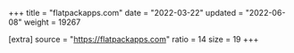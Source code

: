 +++
title = "flatpackapps.com"
date = "2022-03-22"
updated = "2022-06-08"
weight = 19267

[extra]
source = "https://flatpackapps.com"
ratio = 14
size = 19
+++
